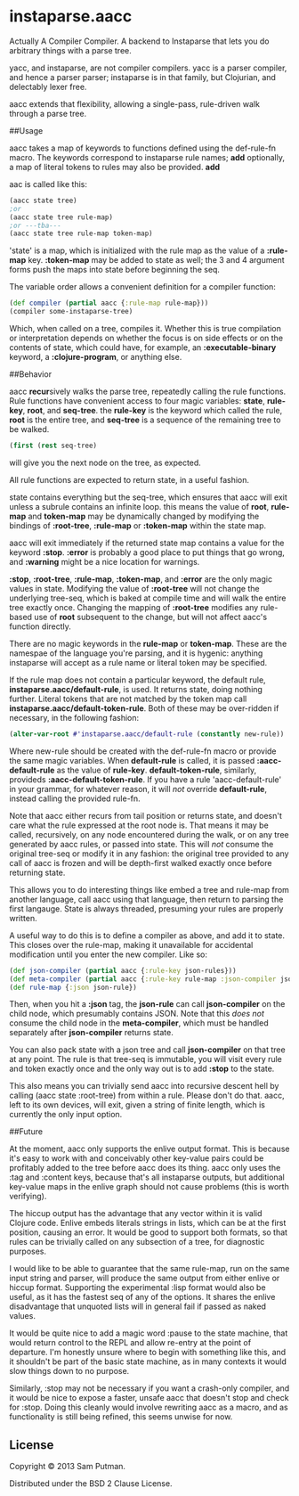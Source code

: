 # instaparse.aacc

Actually A Compiler Compiler. A backend to Instaparse that lets you do arbitrary things with a parse tree. 

yacc, and instaparse, are not compiler compilers. yacc is a parser compiler, and hence a parser parser; instaparse is in that family, but Clojurian, and delectably lexer free.

aacc extends that flexibility, allowing a single-pass, rule-driven walk through a parse tree.

##Usage

aacc takes a map of keywords to functions defined using the def-rule-fn macro. The keywords correspond to instaparse rule names; __add__ optionally, a map of literal tokens to rules may also be provided. __add__

aac is called like this:

```clojure
(aacc state tree)
;or
(aacc state tree rule-map)
;or ---tba---
(aacc state tree rule-map token-map)
```

'state' is a map, which is initialized with the rule map as the value of a **:rule-map** key. **:token-map** may be added to state as well; the 3 and 4 argument forms push the maps into state before beginning the seq.

The variable order allows a convenient definition for a compiler function:

```clojure
(def compiler (partial aacc {:rule-map rule-map}))
(compiler some-instaparse-tree)
```

Which, when called on a tree, compiles it. Whether this is true compilation or interpretation depends on whether the focus is on side effects or on the contents of state, which could have, for example, an **:executable-binary** keyword, a **:clojure-program**, or anything else. 

##Behavior

aacc **recur**sively walks the parse tree, repeatedly calling the rule functions. Rule functions have convenient access to four magic variables: **state**, **rule-key**, **root**, and **seq-tree**. the **rule-key** is the keyword which called the rule, **root** is the entire tree, and **seq-tree** is a sequence of the remaining tree to be walked. 

```clojure
(first (rest seq-tree) 
```
will give you the next node on the tree, as expected. 

All rule functions are expected to return state, in a useful fashion.

state contains everything but the seq-tree, which ensures that aacc will exit unless a subrule contains an infinite loop. this means the value of **root**, **rule-map** and **token-map** may be dynamically changed by modifying the bindings of **:root-tree**, **:rule-map** or **:token-map** within the state map. 

aacc will exit immediately if the returned state map contains a value for the keyword **:stop**. **:error** is probably a good place to put things that go wrong, and **:warning** might be a nice location for warnings. 

**:stop**, **:root-tree**, **:rule-map**, **:token-map**, and **:error** are the only magic values in state. Modifying the value of **:root-tree** will not change the underlying tree-seq, which is baked at compile time and will walk the entire tree exactly once. Changing the mapping of **:root-tree** modifies any rule-based use of **root** subsequent to the change, but will not affect aacc's function directly. 

There are no magic keywords in the **rule-map** or **token-map**. These are the namespae of the language you're parsing, and it is hygenic: anything instaparse will accept as a rule name or literal token may be specified. 

If the rule map does not contain a particular keyword, the default rule, **instaparse.aacc/default-rule**, is used. It returns state, doing nothing further. Literal tokens that are not matched by the token map call **instaparse.aacc/default-token-rule**. Both of these may be over-ridden if necessary, in the following fashion:

```clojure
(alter-var-root #'instaparse.aacc/default-rule (constantly new-rule))
```
Where new-rule should be created with the def-rule-fn macro or provide the same magic variables. When **default-rule** is called, it is passed **:aacc-default-rule** as the value of **rule-key**. **default-token-rule**, similarly, provideds **:aacc-default-token-rule**. If you have a rule 'aacc-default-rule' in your grammar, for whatever reason, it will *not* override **default-rule**, instead calling the provided rule-fn.

Note that aacc either recurs from tail position or returns state, and doesn't care what the rule expressed at the root node is. That means it may be called, recursively, on any node encountered during the walk, or on any tree generated by aacc rules, or passed into state. This will *not* consume the original tree-seq or modify it in any fashion: the original tree provided to any call of aacc is frozen and will be depth-first walked exactly once before returning state. 

This allows you to do interesting things like embed a tree and rule-map from another language, call aacc using that language, then return to parsing the first langauge. State is always threaded, presuming your rules are properly written.

A useful way to do this is to define a compiler as above, and add it to state. This closes over the rule-map, making it unavailable for accidental modification until you enter the new compiler. Like so:

```clojure
(def json-compiler (partial aacc {:rule-key json-rules}))
(def meta-compiler (partial aacc {:rule-key rule-map :json-compiler json-compiler)
(def rule-map {:json json-rule})
```

Then, when you hit a **:json** tag, the **json-rule** can call **json-compiler** on the child node, which presumably contains JSON. Note that this *does* *not* consume the child node in the **meta-compiler**, which must be handled separately after **json-compiler** returns state. 

You can also pack state with a json tree and call **json-compiler** on that tree at any point. The rule is that tree-seq is immutable, you will visit every rule and token exactly once and the only way out is to add **:stop** to the state. 

This also means you can trivially send aacc into recursive descent hell by calling (aacc state :root-tree) from within a rule. Please don't do that. aacc, left to its own devices, will exit, given a string of finite length, which is currently the only input option. 

##Future

At the moment, aacc only supports the enlive output format. This is because it's easy to work with and conceivably other key-value pairs could be profitably added to the tree before aacc does its thing. aacc only uses the :tag and :content keys, because that's all instaparse outputs, but additional key-value maps in the enlive graph should not cause problems (this is worth verifying).

The hiccup output has the advantage that any vector within it is valid Clojure code. Enlive embeds literals strings in lists, which can be at the first position, causing an error. It would be good to support both formats, so that rules can be trivially called on any subsection of a tree, for diagnostic purposes. 

I would like to be able to guarantee that the same rule-map, run on the same input string and parser, will produce the same output from either enlive or hiccup format. Supporting the experimental :lisp format would also be useful, as it has the fastest seq of any of the options. It shares the enlive disadvantage that unquoted lists will in general fail if passed as naked values. 

It would be quite nice to add a magic word :pause to the state machine, that would return control to the REPL and allow re-entry at the point of departure. I'm honestly unsure where to begin with something like this, and it shouldn't be part of the basic state machine, as in many contexts it would slow things down to no purpose. 

Similarly, :stop may not be necessary if you want a crash-only compiler, and it would be nice to expose a faster, unsafe aacc that doesn't stop and check for :stop. Doing this cleanly would involve rewriting aacc as a macro, and as functionality is still being refined, this seems unwise for now. 

## License

Copyright © 2013 Sam Putman.

Distributed under the BSD 2 Clause License. 
